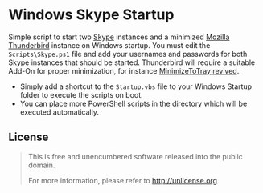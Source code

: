 # Windows Skype Startup
Simple script to start two [Skype](https://www.skype.com/) instances and a minimized
[Mozilla Thunderbird](https://www.mozilla.org/thunderbird/) instance on Windows startup. You must edit the
`Scripts\Skype.ps1` file and add your usernames and passwords for both Skype instances that should be started.
Thunderbird will require a suitable Add-On for proper minimization, for instance
[MinimizeToTray revived](https://addons.mozilla.org/thunderbird/addon/minimizetotray-revived/).

* Simply add a shortcut to the `Startup.vbs` file to your Windows Startup folder to execute the scripts on boot.
* You can place more PowerShell scripts in the directory which will be executed automatically.

## License
> This is free and unencumbered software released into the public domain.
>
> For more information, please refer to <http://unlicense.org>
